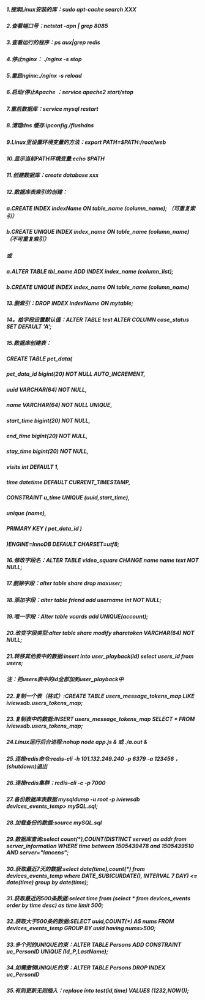 ##### 1.搜索Linux安装的库：sudo apt-cache search XXX

##### 2.查看端口号：netstat -apn \| grep 8085

##### 3.查看运行的程序：ps aux\|grep redis

##### 4.停止nginx： ./nginx -s stop

##### 5.重启nginx:./nginx -s reload

##### 6.启动/停止Apache ：service apache2 start/stop

##### 7.重启数据库：service mysql restart

##### 8.清理dns 缓存:ipconfig /flushdns

##### 9.Linux里设置环境变量的方法：export PATH=$PATH:/root/web

##### 10.显示当前PATH环境变量:echo $PATH

##### 11.创建数据库：create database xxx

##### 12.数据库表索引的创建：

##### a.CREATE INDEX indexName ON table\_name \(column\_name\); （可重复索引）

##### b.CREATE UNIQUE INDEX index\_name ON table\_name \(column\_name\) （不可重复索引）

##### 或

##### a.ALTER TABLE tbl\_name ADD INDEX index\_name \(column\_list\);

##### b.CREATE UNIQUE INDEX index\_name ON table\_name \(column\_name\)

##### 13.删索引：DROP INDEX indexName ON mytable;

##### 14。给字段设置默认值：ALTER TABLE test ALTER COLUMN case\_status SET DEFAULT 'A';

##### 15.数据库创建表：

##### CREATE TABLE pet\_data\(

#####         pet\_data\_id bigint\(20\) NOT NULL AUTO\_INCREMENT,

##### uuid VARCHAR\(64\) NOT NULL,

##### name VARCHAR\(64\) NOT NULL UNIQUE,

##### start\_time bigint\(20\) NOT NULL,

##### end\_time bigint\(20\) NOT NULL,

##### stay\_time bigint\(20\) NOT NULL,

##### visits int  DEFAULT 1,

##### time datetime  DEFAULT CURRENT\_TIMESTAMP,

##### CONSTRAINT u\_time UNIQUE \(uuid,start\_time\),

##### unique \(name\),

##### PRIMARY KEY \( pet\_data\_id \)

##### \)ENGINE=InnoDB DEFAULT CHARSET=utf8;

##### 16.修改字段名：ALTER TABLE video\_square CHANGE name name text NOT NULL;

##### 17.删除字段：alter table share drop maxuser;

##### 18.添加字段：alter table friend add username int NOT NULL;

##### 19.唯一字段：Alter table vcards add UNIQUE\(account\);

##### 20.改变字段类型:alter table  share modify  sharetoken VARCHAR\(64\) NOT NULL;

##### 21.转移其他表中的数据:insert into user\_playback\(id\) select users\_id from users;

##### 注：把users表中的id全部加到user\_playback中

##### 22.复制一个表（格式）:CREATE TABLE users\_message\_tokens\_map LIKE iviewsdb.users\_tokens\_map;

##### 23.复制表中的数据:INSERT users\_message\_tokens\_map SELECT \* FROM iviewsdb.users\_tokens\_map;

##### 24.Linux运行后台进程:nohup node app.js & 或  ./a.out &

##### 25.连接redis命令:redis-cli -h 101.132.249.240 -p 6379 -a 123456 ，\(shutdown\)退出

##### 26.连接redis集群：redis-cli -c -p 7000

##### 27.备份数据库表数据 mysqldump -u root -p iviewsdb devices\_events\_temp&gt; mySQL.sql;

##### 28.加载备份的数据:source mySQL.sql

##### 29.数据库查询:select count\(\*\),COUNT\(DISTINCT server\) as addr from server\_information WHERE time between 1505439478 and 1505439510 AND server="lancens";

##### 30.获取最近7天的数据:select date\(time\),count\(\*\) from devices\_events\_temp where DATE\_SUB\(CURDATE\(\), INTERVAL 7 DAY\) &lt;= date\(time\) group by date\(time\);

##### 31.获取最近的500条数据:select time from \(select \* from devices\_events order by time desc\) as time limit 500;

##### 32.获取大于500条的数据:SELECT uuid,COUNT\(\*\) AS nums FROM devices\_events\_temp GROUP BY uuid  having nums&gt;500;

##### 33.多个列的UNIQUE约束：ALTER TABLE Persons ADD CONSTRAINT uc\_PersonID UNIQUE \(Id\_P,LastName\);

##### 34.如需撤销UNIQUE约束：ALTER TABLE Persons DROP INDEX uc\_PersonID

##### 35.有则更新无则插入：replace into  test\(id,time\)  VALUES \(1232,NOW\(\)\);

##### 



